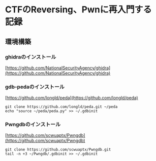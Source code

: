 # CTFのReversing、Pwnに再入門する記録
## 環境構築
### ghidraのインストール
[https://github.com/NationalSecurityAgency/ghidra](https://github.com/NationalSecurityAgency/ghidra)
### gdb-pedaのインストール
[https://github.com/longld/peda](https://github.com/longld/peda)
```
git clone https://github.com/longld/peda.git ~/peda
echo "source ~/peda/peda.py" >> ~/.gdbinit
```
### Pwngdbのインストール
[https://github.com/scwuaptx/Pwngdb](https://github.com/scwuaptx/Pwngdb)
```
git clone https://github.com/scwuaptx/Pwngdb.git
tail -n +3 ~/Pwngdb/.gdbinit >> ~/.gdbinit
```
